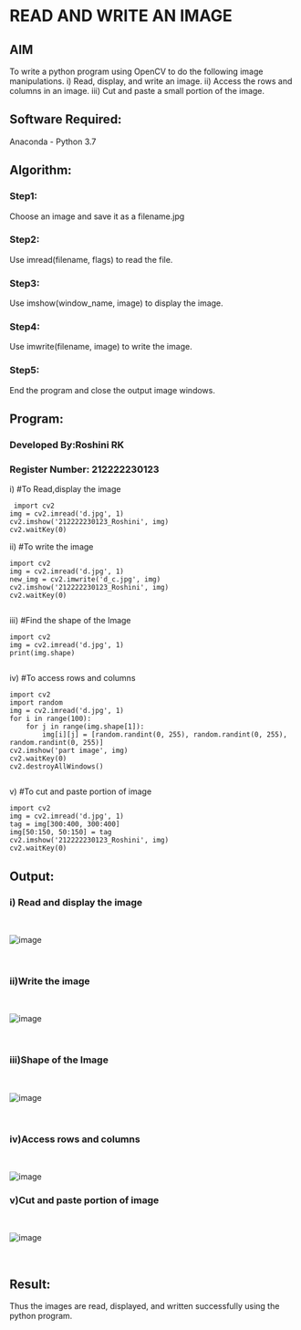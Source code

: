 # READ AND WRITE AN IMAGE
## AIM
To write a python program using OpenCV to do the following image manipulations.
i) Read, display, and write an image.
ii) Access the rows and columns in an image.
iii) Cut and paste a small portion of the image.

## Software Required:
Anaconda - Python 3.7
## Algorithm:
### Step1:
Choose an image and save it as a filename.jpg
### Step2:
Use imread(filename, flags) to read the file.
### Step3:
Use imshow(window_name, image) to display the image.
### Step4:
Use imwrite(filename, image) to write the image.
### Step5:
End the program and close the output image windows.
## Program:
### Developed By:Roshini RK
### Register Number: 212222230123
i) #To Read,display the image
```python3
 import cv2
img = cv2.imread('d.jpg', 1)
cv2.imshow('212222230123_Roshini', img)
cv2.waitKey(0) 

```
ii) #To write the image
```python3
import cv2
img = cv2.imread('d.jpg', 1)
new_img = cv2.imwrite('d_c.jpg', img)
cv2.imshow('212222230123_Roshini', img)
cv2.waitKey(0)


```
iii) #Find the shape of the Image
```python3
import cv2
img = cv2.imread('d.jpg', 1)
print(img.shape)


```
iv) #To access rows and columns

```python3
import cv2
import random
img = cv2.imread('d.jpg', 1)
for i in range(100):
    for j in range(img.shape[1]):
        img[i][j] = [random.randint(0, 255), random.randint(0, 255), random.randint(0, 255)]
cv2.imshow('part image', img)
cv2.waitKey(0)
cv2.destroyAllWindows()


```
v) #To cut and paste portion of image
```python3
import cv2
img = cv2.imread('d.jpg', 1)
tag = img[300:400, 300:400]
img[50:150, 50:150] = tag
cv2.imshow('212222230123_Roshini', img)
cv2.waitKey(0)
```

## Output:

### i) Read and display the image

<br>

![image](https://github.com/roshiniRK/READ-AND-WRITE-IMAGE/assets/118956165/a0f0efb9-9975-4a82-8ed2-f877344b3750)


<br>

### ii)Write the image

<br>

![image](https://github.com/roshiniRK/READ-AND-WRITE-IMAGE/assets/118956165/d12dbf9a-4b29-4a76-ab4d-529c57b188e0)



<br>

### iii)Shape of the Image

<br>

![image](https://github.com/roshiniRK/READ-AND-WRITE-IMAGE/assets/118956165/0e893a78-530e-4497-8f05-7ba3ca5bc6d8)

<br>

### iv)Access rows and columns
<br>

![image](https://github.com/roshiniRK/READ-AND-WRITE-IMAGE/assets/118956165/b0acf238-943e-4183-92f0-b54876e298ef)


### v)Cut and paste portion of image
<br>

![image](https://github.com/roshiniRK/READ-AND-WRITE-IMAGE/assets/118956165/dd44b6bc-a972-49d9-b62b-6400a90d4f42)

<br>

## Result:
Thus the images are read, displayed, and written successfully using the python program.
